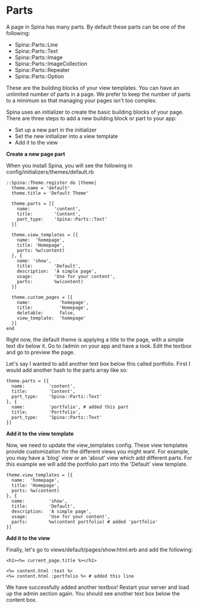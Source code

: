 # Parts

A page in Spina has many parts. By default these parts can be one of the following:

- Spina::Parts::Line
- Spina::Parts::Text
- Spina::Parts::Image
- Spina::Parts::ImageCollection
- Spina::Parts::Repeater
- Spina::Parts::Option

These are the building blocks of your view templates. You can have an unlimited number of parts in a page. We prefer to keep the number of parts to a minimum so that managing your pages isn't too complex.

Spina uses an initializer to create the basic building blocks of your page. There are three steps to add a new building block or part to your app:

- Set up a new part in the initializer
- Set the new initializer into a view template
- Add it to the view

**Create a new page part**

When you install Spina, you will see the following in config/initializers/themes/default.rb

```
::Spina::Theme.register do |theme|
  theme.name = 'default'
  theme.title = 'Default Theme'

  theme.parts = [{
    name:         'content',
    title:        'Content',
    part_type:    'Spina::Parts::Text'
  }]

  theme.view_templates = [{
    name:  'homepage',
    title: 'Homepage',
    parts: %w(content)
  }, {
    name: 'show',
    title:        'Default',
    description:  'A simple page',
    usage:        'Use for your content',
    parts:        %w(content)
  }]

  theme.custom_pages = [{
    name:           'homepage',
    title:          'Homepage',
    deletable:      false,
    view_template:  'homepage'
  }]
end
```

Right now, the default theme is applying a title to the page, with a simple text div below it. Go to /admin on your app and have a look. Edit the textbox and go to preview the page.

Let's say I wanted to add another text box below this called portfolio. First I would add another hash to the parts array like so:

```
theme.parts = [{
  name:         'content',
  title:        'Content',
  part_type:    'Spina::Parts::Text'
}, {
  name:         'portfolio', # added this part
  title:        'Portfolio',
  part_type:    'Spina::Parts::Text'
}]
```

**Add it to the view template**

Now, we need to update the view_templates config. These view templates provide customization for the different views you might want. For example, you may have a 'blog' view or an 'about' view which add different parts. For this example we will add the portfolio part into the 'Default' view template.

```
theme.view_templates = [{
  name:  'homepage',
  title: 'Homepage',
  parts: %w(content)
}, {
  name:         'show',
  title:        'Default',
  description:  'A simple page',
  usage:        'Use for your content',
  parts:        %w(content portfolio) # added 'portfolio'
}]
```

**Add it to the view**

Finally, let's go to views/default/pages/show.html.erb and add the following:

```
<h1><%= current_page.title %></h1>

<%= content.html :text %>
<%= content.html :portfolio %> # added this line
```

We have successfully added another textbox! Restart your server and load up the admin section again. You should see another text box below the content box.